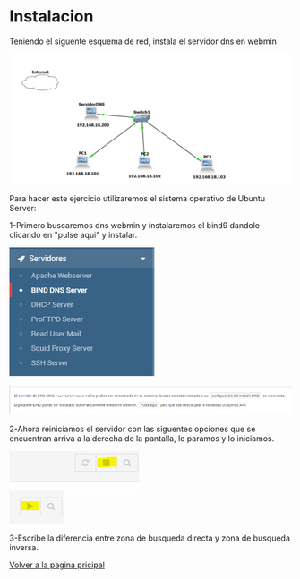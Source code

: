 # Instalacion
Teniendo el siguente esquema de red, instala el servidor dns en webmin

![primero.PNG](imagenes/gns3.PNG)

Para hacer este ejercicio utilizaremos el sistema operativo de Ubuntu Server:


1-Primero buscaremos dns webmin y instalaremos el bind9 dandole clicando en "pulse aqui" y instalar.

![dnswebmin.PNG](imagenes/dnswebmin.PNG)

![primero.PNG](imagenes/primero.PNG)

2-Ahora reiniciamos el servidor con las siguentes opciones que se encuentran arriva a la derecha de la pantalla, lo paramos y lo iniciamos.

![reiniciar1.PNG](imagenes/reiniciar1.PNG)    
![reiniciar2.PNG](imagenes/reiniciar2.PNG)


3-Escribe la diferencia entre zona de busqueda directa y zona de busqueda inversa.

[Volver a la pagina pricipal](README.md)
